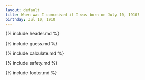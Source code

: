 ```yaml
---
layout: default
title: When was I conceived if I was born on July 10, 1910?
birthday: Jul 10, 1910
---
```


{% include header.md %}

{% include guess.md %}

{% include calculate.md %}

{% include safety.md %}

{% include footer.md %}



